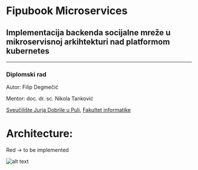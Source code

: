 # Fipubook Microservices

## Implementacija backenda socijalne mreže u mikroservisnoj arkihtekturi nad platformom kubernetes
***
### Diplomski rad
Autor: Filip Degmečić

Mentor: doc. dr. sc.  Nikola Tanković

[Sveučilište Jurja Dobrile u Puli](https://www.unipu.hr/), [Fakultet informatike](https://fipu.unipu.hr/fipu)

# Architecture:
Red -> to be implemented

![alt text](https://user-images.githubusercontent.com/42947589/130471087-e93bdaa4-e506-4a63-b7d3-9dcc15c0e030.png)
